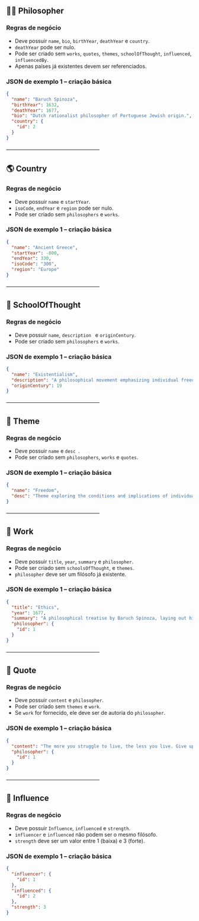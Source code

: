 ## 🧑‍🎓 Philosopher

### Regras de negócio
- Deve possuir `name`, `bio`, `birthYear`, `deathYear` e `country`.
- `deathYear` pode ser nulo.
- Pode ser criado sem `works`, `quotes`, `themes`, `schoolOfThought`, `influenced`, `influencedBy`.
- Apenas países já existentes devem ser referenciados.

### JSON de exemplo 1 – criação básica
```json
{
  "name": "Baruch Spinoza",
  "birthYear": 1632,
  "deathYear": 1677,
  "bio": "Dutch rationalist philosopher of Portuguese Jewish origin.",
  "country": {
    "id": 2
  }
}
```

——————————————————

## 🌎 Country

### Regras de negócio
- Deve possuir `name` e `startYear`.
- `isoCode`, `endYear` e `region` pode ser nulo.
- Pode ser criado sem `philosophers` e `works`.

### JSON de exemplo 1 – criação básica
```json
{
  "name": "Ancient Greece",
  "startYear": -800,
  "endYear": 330,
  "isoCode": "300",
  "region": "Europe"
}
```

——————————————————

## 🏫 SchoolOfThought

### Regras de negócio
- Deve possuir `name`, `description ` e `originCentury`.
- Pode ser criado sem `philosophers` e `works`.

### JSON de exemplo 1 – criação básica
```json
{
  "name": "Existentialism",
  "description": "A philosophical movement emphasizing individual freedom, choice, and responsibility.",
  "originCentury": 19
}
```

——————————————————

## 💭 Theme

### Regras de negócio
- Deve possuir `name` e `desc `.
- Pode ser criado sem `philosophers`, `works` e `quotes`.

### JSON de exemplo 1 – criação básica
```json
{
  "name": "Freedom",
  "desc": "Theme exploring the conditions and implications of individual liberty."
}
```

——————————————————

## 📘 Work

### Regras de negócio
- Deve possuir `title`, `year`, `summary` e `philosopher`.
- Pode ser criado sem `schoolsOfThought`, e `themes`.
- `philosopher` deve ser um filósofo já existente.

### JSON de exemplo 1 – criação básica
```json
{
  "title": "Ethics",
  "year": 1677,
  "summary": "A philosophical treatise by Baruch Spinoza, laying out his ethical vision grounded in a geometric method.",
  "philosopher": {
    "id": 1
  }
}
```

——————————————————

## 💬 Quote

### Regras de negócio
- Deve possuir `content` e `philosopher`.
- Pode ser criado sem `themes` e `work`.
- Se `work` for fornecido, ele deve ser de autoria do `philosopher`.

### JSON de exemplo 1 – criação básica
```json
{
  "content": "The more you struggle to live, the less you live. Give up the notion that you must be sure of what you are doing. Just take action.",
  "philosopher": {
    "id": 1
  }
}
```

——————————————————

## 💬 Influence

### Regras de negócio
- Deve possuir `Influence`, `influenced` e `strength`.
- `influencer` e `influenced` não podem ser o mesmo filósofo.
- `strength` deve ser um valor entre 1 (baixa) e 3 (forte).

### JSON de exemplo 1 – criação básica
```json
{
  "influencer": {
    "id": 1
  },
  "influenced": {
    "id": 2
  },
  "strength": 3
}
```